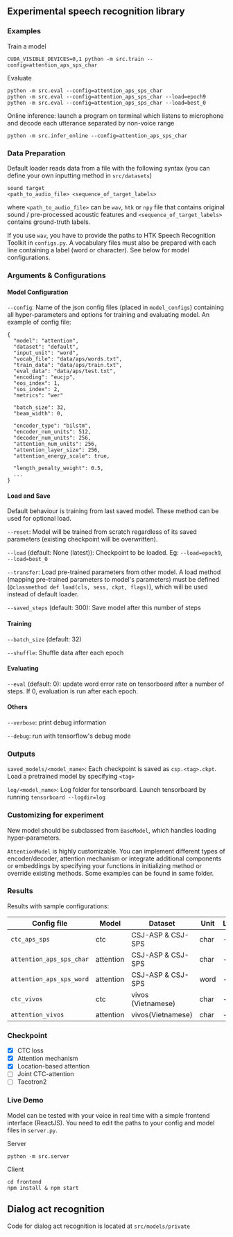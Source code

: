 ## Experimental speech recognition library

### Examples

Train a model

```
CUDA_VISIBLE_DEVICES=0,1 python -m src.train --config=attention_aps_sps_char
```

Evaluate

```
python -m src.eval --config=attention_aps_sps_char
python -m src.eval --config=attention_aps_sps_char --load=epoch9
python -m src.eval --config=attention_aps_sps_char --load=best_0
```

Online inference: launch a program on terminal which listens to microphone and decode each utterance separated by non-voice range

```
python -m src.infer_online --config=attention_aps_sps_char
```

### Data Preparation

Default loader reads data from a file with the following syntax (you can define your own inputting method in `src/datasets`)

```
sound target
<path_to_audio_file> <sequence_of_target_labels>
```

where `<path_to_audio_file>` can be `wav`, `htk` or `npy` file that contains original sound / pre-processed acoustic features and `<sequence_of_target_labels>` contains ground-truth labels.

If you use `wav`, you have to provide the paths to HTK Speech Recognition Toolkit in `configs.py`. A vocabulary files must also be prepared with each line containing a label (word or character). See below for model configurations.

### Arguments & Configurations

#### Model Configuration

`--config`: Name of the json config files (placed in `model_configs`) containing all hyper-parameters and options for training and evaluating model. An example of config file:

```
{
  "model": "attention",
  "dataset": "default",
  "input_unit": "word",
  "vocab_file": "data/aps/words.txt",
  "train_data": "data/aps/train.txt",
  "eval_data": "data/aps/test.txt",
  "encoding": "eucjp",
  "eos_index": 1,
  "sos_index": 2,
  "metrics": "wer"

  "batch_size": 32,
  "beam_width": 0,

  "encoder_type": "bilstm",
  "encoder_num_units": 512,
  "decoder_num_units": 256,
  "attention_num_units": 256,
  "attention_layer_size": 256,
  "attention_energy_scale": true,

  "length_penalty_weight": 0.5,
  ...
}
```

#### Load and Save

Default behaviour is training from last saved model. These method can be used for optional load.

`--reset`: Model will be trained from scratch regardless of its saved parameters (existing checkpoint will be overwritten). 

`--load` (default: None (latest)): Checkpoint to be loaded. Eg: `--load=epoch9`, `--load=best_0`

`--transfer`: Load pre-trained parameters from other model. A load method (mapping pre-trained parameters to model's parameters) must be defined (`@classmethod def load(cls, sess, ckpt, flags)`), which will be used instead of default loader.

`--saved_steps` (default: 300): Save model after this number of steps

#### Training

`--batch_size` (default: 32)

`--shuffle`: Shuffle data after each epoch

#### Evaluating

`--eval` (default: 0): update word error rate on tensorboard after a number of steps. If 0, evaluation is run after each epoch.

#### Others

`--verbose`: print debug information

`--debug`: run with tensorflow's debug mode

### Outputs

`saved_models/<model_name>`: Each checkpoint is saved as `csp.<tag>.ckpt`. Load a pretrained model by specifying `<tag>`

`log/<model_name>`: Log folder for tensorboard. Launch tensorboard by running `tensorboard --logdir=log`

### Customizing for experiment

New model should be subclassed from `BaseModel`, which handles loading hyper-parameters.

`AttentionModel` is highly customizable. You can implement different types of encoder/decoder, attention mechanism or integrate additional components or embeddings by specifying your functions in initializing method or override existing methods. Some examples can be found in same folder.

### Results

Results with sample configurations:

| Config file | Model | Dataset | Unit | LER |
|-------------|-------|---------|------|-----|
|`ctc_aps_sps`|ctc|CSJ-ASP & CSJ-SPS|char| - |
|`attention_aps_sps_char`|attention|CSJ-ASP & CSJ-SPS | char | - |
|`attention_aps_sps_word`|attention|CSJ-ASP & CSJ-SPS | word | - |
|`ctc_vivos`|ctc|vivos (Vietnamese) | char | - |
|`attention_vivos`|attention|vivos(Vietnamese)|char|-|

### Checkpoint

- [x] CTC loss
- [x] Attention mechanism
- [x] Location-based attention
- [ ] Joint CTC-attention
- [ ] Tacotron2

### Live Demo

Model can be tested with your voice in real time with a simple frontend interface (ReactJS). You need to edit the paths to your config and model files in `server.py`.

Server

```
python -m src.server
```

Client

```
cd frontend
npm install & npm start
```

## Dialog act recognition

Code for dialog act recognition is located at `src/models/private`
